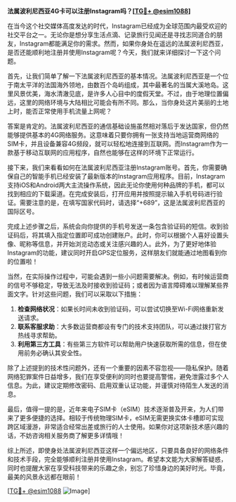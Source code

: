 **法属波利尼西亚4G卡可以注册Instagram吗？[[TG💪+ @esim1088](https://t.me/s/esim1088)]**

在当今这个社交媒体高度发达的时代，Instagram已经成为全球范围内最受欢迎的社交平台之一。无论你是想分享生活点滴、记录旅行见闻还是寻找志同道合的朋友，Instagram都能满足你的需求。然而，如果你身处在遥远的法属波利尼西亚，是否还能顺利地注册并使用Instagram呢？今天，我们就来详细探讨一下这个问题。

首先，让我们简单了解一下法属波利尼西亚的基本情况。法属波利尼西亚是一个位于南太平洋的法国海外领地，由数百个岛屿组成，其中最著名的当属大溪地岛。这里风景优美，海水清澈见底，是许多人心目中的度假天堂。不过，由于地理位置偏远，这里的网络环境与大陆相比可能会有所不同。那么，当你身处这片美丽的土地上时，能否正常使用手机流量上网呢？

答案是肯定的。法属波利尼西亚的通信基础设施虽然相对落后于发达国家，但仍然能够提供基本的4G网络服务。这意味着只要你拥有一张支持当地运营商网络的SIM卡，并且设备兼容4G频段，就可以轻松地连接到互联网。而Instagram作为一款基于移动互联网的应用程序，自然也能够在这样的环境下正常运行。

接下来，我们来看看如何在法属波利尼西亚注册Instagram账号。首先，你需要确保自己的智能手机已经安装了最新版本的Instagram应用程序。目前，Instagram支持iOS和Android两大主流操作系统，因此无论你使用何种品牌的手机，都可以找到相应的下载渠道。在完成安装后，打开应用并按照提示输入手机号码进行验证。需要注意的是，在填写国家代码时，请选择“+689”，这是法属波利尼西亚的国际区号。

完成上述步骤之后，系统会向你提供的手机号发送一条包含验证码的短信。收到验证码后，将其填入指定位置即可成功创建账户。此时，你可以根据个人喜好设置头像、昵称等信息，并开始浏览动态或关注感兴趣的人。此外，为了更好地体验Instagram的功能，建议同时开启GPS定位服务，这样朋友们就能通过地图看到你的位置啦！

当然，在实际操作过程中，可能会遇到一些小问题需要解决。例如，有时候运营商的信号不够稳定，导致无法及时接收到验证码；或者因为语言障碍难以理解某些界面文字。针对这些问题，我们可以采取以下措施：

1. **检查网络状况**：如果长时间未收到验证码，可以尝试切换至Wi-Fi网络重新发送请求。
2. **联系客服求助**：大多数运营商都设有专门的技术支持团队，可以通过拨打官方热线寻求帮助。
3. **利用第三方工具**：有些第三方软件可以帮助用户快速获取所需的信息，但在使用前务必确认其安全性。

除了上述提到的技术性问题外，还有一个重要的因素不容忽视——隐私保护。随着网络犯罪案件日益增多，我们在享受便利的同时也要提高警惕，避免泄露过多个人信息。为此，建议定期修改密码、启用双重认证功能，并谨慎对待陌生人发送的消息。

最后，值得一提的是，近年来电子SIM卡（eSIM）技术逐渐普及开来，为人们带来了更多便捷的选择。相较于传统物理SIM卡，eSIM无需更换实体卡槽即可实现跨区域漫游，非常适合经常出差或旅行的人士使用。如果你对这项新技术感兴趣的话，不妨咨询相关服务商了解更多详情哦！

综上所述，即使身处法属波利尼西亚这样一个偏远地区，只要具备良好的网络条件和技术手段，完全能够顺利注册并使用Instagram。希望本文能为大家解答疑惑，同时也提醒大家在享受科技带来的乐趣之余，别忘了珍惜身边的美好时光。毕竟，最美的风景永远都在眼前！

[[TG💪+ @esim1088](https://t.me/s/esim1088) ![Image](https://i.postimg.cc/4NQfJmqS/Snipaste-2025-05-13-00-14-12.png)]
